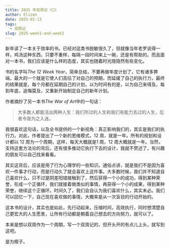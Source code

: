 ```yaml
---
title: 2025 年双周记（〇）
author: Elizen
date: 2025-01-13
tags:
  - 双周记
slug: 2025-week1-and-week2
---
```


新年读了一本关于效率的书。已经对这类书脱敏很久了，但就像当年老罗说得一样，鸡汤这种东西，只要不重样，每隔一段时间来上一碗，还是有帮助的。而且面对一本书，我们应该是什么样的态度，其实也随着时光隐隐然有些变化。

书的名字叫*The 12 Week Year*，简单总结，不要再做年度计划了，它有诸多弊端，最大的一个就是它使人们高估了对自己的预期，而延缓了自己的执行力，最终的结果就是，每个月都在延期自己的计划，以为时间有的是，以为自己来得及，每到年底，追悔莫及，又重新开始制定自己的新年计划。

作者摘抄了另一本书*The War of Art*中的一句话：

> 大多数人都能活出两种人生：我们所过的人生和我们有能力去过的人生，后者令我为之入迷。

我很喜欢这句话，以及全书提供的一个新视角：真正影响我们的，其实是我们的执行力。对此，作者提出了一个新的思维模式，12 周，就是一年。所有的规划和设计都以 12 周为一个周期，这样，每天大概就是1 周，12 周大概就是一年。当然，支持这套方法论的背后，还有很多推动它执行下去的设计，我就不赘述了，有兴趣的朋友可以自己找来看看。

其实这背后，应该是用了行为心理学的一些知识。通俗点讲，就是我们不是因为喜欢一件事才行动，而是行动久了就会喜欢上这件事。大多数时候，我们并不知道自己喜欢什么，只不过是阴差阳错接触到了，然后获得一个小的成功，得到某种荣誉，形成一个正循环，我们就接着做类似的事情，再获得一个小的成果，得到某种荣誉，继续这个正循环。时间久了，我们会自认为我们喜欢什么，其实未必。我们可以回忆一下，自己现在喜欢做的事情，大概率是从一次盲目的行动开始的。

这本书的设计，其实也是如此，先行动起来，压缩时间，高效执行，同时想清楚自己更宏大的人生愿景，让所有行动都是朝着自己想去的方向努力，就可以了。

本来是想以双周作为一个周期，写一个双周记的，但开头开的有点儿上头，就写到这吧。

是为楔子。
